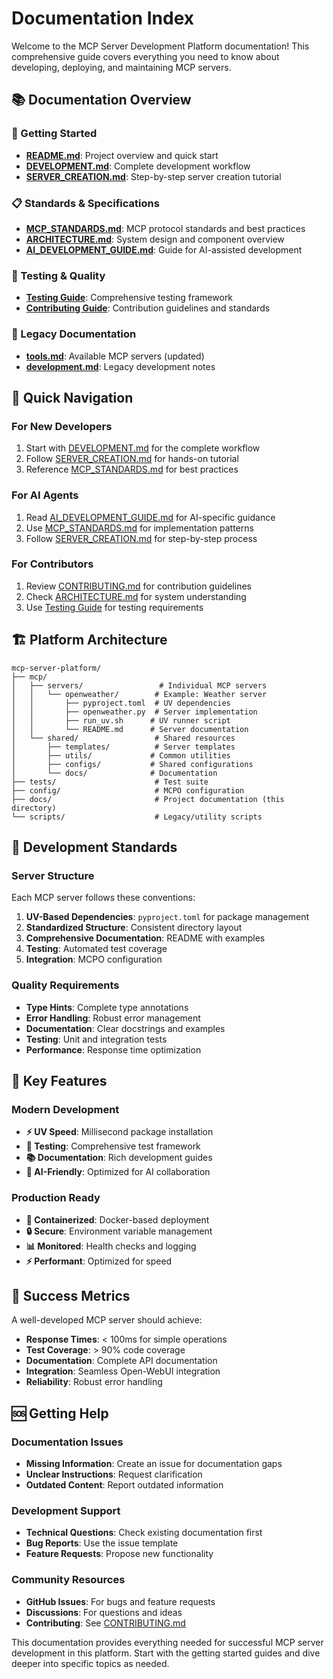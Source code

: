 # Documentation Index

Welcome to the MCP Server Development Platform documentation! This comprehensive guide covers everything you need to know about developing, deploying, and maintaining MCP servers.

## 📚 Documentation Overview

### 🚀 Getting Started
- **[README.md](../README.md)**: Project overview and quick start
- **[DEVELOPMENT.md](DEVELOPMENT.md)**: Complete development workflow
- **[SERVER_CREATION.md](SERVER_CREATION.md)**: Step-by-step server creation tutorial

### 📋 Standards & Specifications
- **[MCP_STANDARDS.md](MCP_STANDARDS.md)**: MCP protocol standards and best practices
- **[ARCHITECTURE.md](ARCHITECTURE.md)**: System design and component overview
- **[AI_DEVELOPMENT_GUIDE.md](AI_DEVELOPMENT_GUIDE.md)**: Guide for AI-assisted development

### 🧪 Testing & Quality
- **[Testing Guide](../tests/README.md)**: Comprehensive testing framework
- **[Contributing Guide](../CONTRIBUTING.md)**: Contribution guidelines and standards

### 📖 Legacy Documentation
- **[tools.md](tools.md)**: Available MCP servers (updated)
- **[development.md](development.md)**: Legacy development notes

## 🎯 Quick Navigation

### For New Developers
1. Start with [DEVELOPMENT.md](DEVELOPMENT.md) for the complete workflow
2. Follow [SERVER_CREATION.md](SERVER_CREATION.md) for hands-on tutorial
3. Reference [MCP_STANDARDS.md](MCP_STANDARDS.md) for best practices

### For AI Agents
1. Read [AI_DEVELOPMENT_GUIDE.md](AI_DEVELOPMENT_GUIDE.md) for AI-specific guidance
2. Use [MCP_STANDARDS.md](MCP_STANDARDS.md) for implementation patterns
3. Follow [SERVER_CREATION.md](SERVER_CREATION.md) for step-by-step process

### For Contributors
1. Review [CONTRIBUTING.md](../CONTRIBUTING.md) for contribution guidelines
2. Check [ARCHITECTURE.md](ARCHITECTURE.md) for system understanding
3. Use [Testing Guide](../tests/README.md) for testing requirements

## 🏗️ Platform Architecture

```
mcp-server-platform/
├── mcp/
│   ├── servers/                 # Individual MCP servers
│   │   └── openweather/        # Example: Weather server
│   │       ├── pyproject.toml  # UV dependencies
│   │       ├── openweather.py  # Server implementation
│   │       ├── run_uv.sh      # UV runner script
│   │       └── README.md      # Server documentation
│   └── shared/                 # Shared resources
│       ├── templates/          # Server templates
│       ├── utils/             # Common utilities
│       ├── configs/           # Shared configurations
│       └── docs/              # Documentation
├── tests/                      # Test suite
├── config/                     # MCPO configuration
├── docs/                       # Project documentation (this directory)
└── scripts/                    # Legacy/utility scripts
```

## 🔧 Development Standards

### Server Structure
Each MCP server follows these conventions:

1. **UV-Based Dependencies**: `pyproject.toml` for package management
2. **Standardized Structure**: Consistent directory layout
3. **Comprehensive Documentation**: README with examples
4. **Testing**: Automated test coverage
5. **Integration**: MCPO configuration

### Quality Requirements
- **Type Hints**: Complete type annotations
- **Error Handling**: Robust error management
- **Documentation**: Clear docstrings and examples
- **Testing**: Unit and integration tests
- **Performance**: Response time optimization

## 🚀 Key Features

### Modern Development
- **⚡ UV Speed**: Millisecond package installation
- **🧪 Testing**: Comprehensive test framework
- **📚 Documentation**: Rich development guides
- **🤖 AI-Friendly**: Optimized for AI collaboration

### Production Ready
- **🐳 Containerized**: Docker-based deployment
- **🔒 Secure**: Environment variable management
- **📊 Monitored**: Health checks and logging
- **⚡ Performant**: Optimized for speed

## 🎯 Success Metrics

A well-developed MCP server should achieve:
- **Response Times**: < 100ms for simple operations
- **Test Coverage**: > 90% code coverage
- **Documentation**: Complete API documentation
- **Integration**: Seamless Open-WebUI integration
- **Reliability**: Robust error handling

## 🆘 Getting Help

### Documentation Issues
- **Missing Information**: Create an issue for documentation gaps
- **Unclear Instructions**: Request clarification
- **Outdated Content**: Report outdated information

### Development Support
- **Technical Questions**: Check existing documentation first
- **Bug Reports**: Use the issue template
- **Feature Requests**: Propose new functionality

### Community Resources
- **GitHub Issues**: For bugs and feature requests
- **Discussions**: For questions and ideas
- **Contributing**: See [CONTRIBUTING.md](../CONTRIBUTING.md)

This documentation provides everything needed for successful MCP server development in this platform. Start with the getting started guides and dive deeper into specific topics as needed.